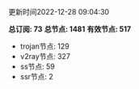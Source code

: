 更新时间2022-12-28 09:04:30

**总订阅: 73**
**总节点: 1481**
**有效节点: 517**
- trojan节点: 129
- v2ray节点: 327
- ss节点: 59
- ssr节点: 2
